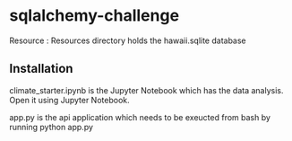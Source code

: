 # sqlalchemy-challenge
Resource :
Resources directory holds the hawaii.sqlite database

## Installation

climate_starter.ipynb is the Jupyter Notebook which has the data analysis. Open it using Jupyter Notebook.

app.py is the api application which needs to be exeucted from bash by running
python app.py